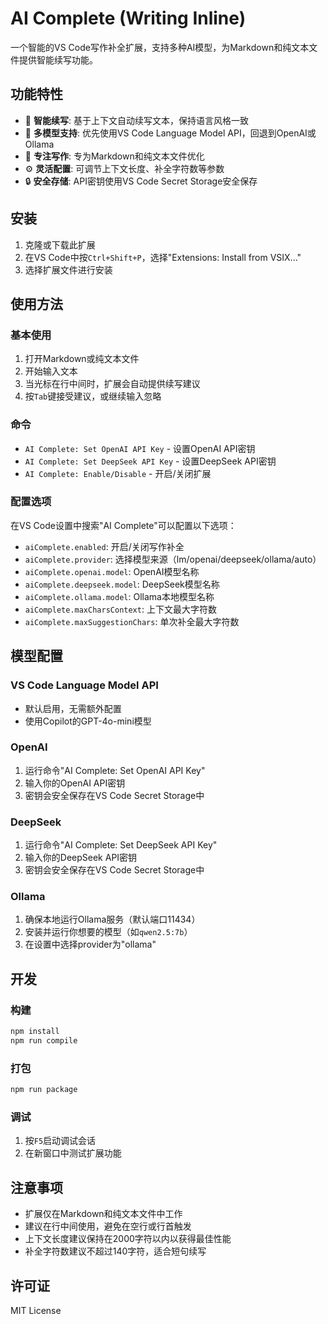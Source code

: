 # AI Complete (Writing Inline)

一个智能的VS Code写作补全扩展，支持多种AI模型，为Markdown和纯文本文件提供智能续写功能。

## 功能特性

- 🚀 **智能续写**: 基于上下文自动续写文本，保持语言风格一致
- 🔄 **多模型支持**: 优先使用VS Code Language Model API，回退到OpenAI或Ollama
- 📝 **专注写作**: 专为Markdown和纯文本文件优化
- ⚙️ **灵活配置**: 可调节上下文长度、补全字符数等参数
- 🔒 **安全存储**: API密钥使用VS Code Secret Storage安全保存

## 安装

1. 克隆或下载此扩展
2. 在VS Code中按`Ctrl+Shift+P`，选择"Extensions: Install from VSIX..."
3. 选择扩展文件进行安装

## 使用方法

### 基本使用

1. 打开Markdown或纯文本文件
2. 开始输入文本
3. 当光标在行中间时，扩展会自动提供续写建议
4. 按`Tab`键接受建议，或继续输入忽略

### 命令

- `AI Complete: Set OpenAI API Key` - 设置OpenAI API密钥
- `AI Complete: Set DeepSeek API Key` - 设置DeepSeek API密钥
- `AI Complete: Enable/Disable` - 开启/关闭扩展

### 配置选项

在VS Code设置中搜索"AI Complete"可以配置以下选项：

- `aiComplete.enabled`: 开启/关闭写作补全
- `aiComplete.provider`: 选择模型来源（lm/openai/deepseek/ollama/auto）
- `aiComplete.openai.model`: OpenAI模型名称
- `aiComplete.deepseek.model`: DeepSeek模型名称
- `aiComplete.ollama.model`: Ollama本地模型名称
- `aiComplete.maxCharsContext`: 上下文最大字符数
- `aiComplete.maxSuggestionChars`: 单次补全最大字符数

## 模型配置

### VS Code Language Model API
- 默认启用，无需额外配置
- 使用Copilot的GPT-4o-mini模型

### OpenAI
1. 运行命令"AI Complete: Set OpenAI API Key"
2. 输入你的OpenAI API密钥
3. 密钥会安全保存在VS Code Secret Storage中

### DeepSeek
1. 运行命令"AI Complete: Set DeepSeek API Key"
2. 输入你的DeepSeek API密钥
3. 密钥会安全保存在VS Code Secret Storage中

### Ollama
1. 确保本地运行Ollama服务（默认端口11434）
2. 安装并运行你想要的模型（如`qwen2.5:7b`）
3. 在设置中选择provider为"ollama"

## 开发

### 构建

```bash
npm install
npm run compile
```

### 打包

```bash
npm run package
```

### 调试

1. 按`F5`启动调试会话
2. 在新窗口中测试扩展功能

## 注意事项

- 扩展仅在Markdown和纯文本文件中工作
- 建议在行中间使用，避免在空行或行首触发
- 上下文长度建议保持在2000字符以内以获得最佳性能
- 补全字符数建议不超过140字符，适合短句续写

## 许可证

MIT License
